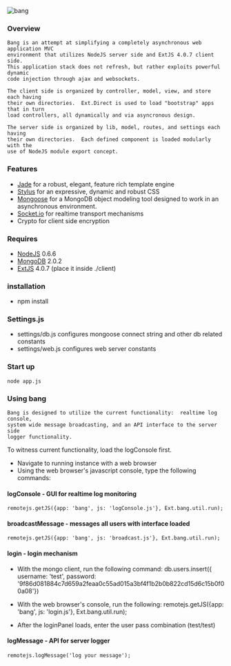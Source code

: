 ![bang](/mikekunze/bang.js/blob/master/client/img/logo.jpg?raw=true "Bang.js")

### Overview
	Bang is an attempt at simplifying a completely asynchronous web application MVC
	environment that utilizes NodeJS server side and ExtJS 4.0.7 client side.  
	This application stack does not refresh, but rather exploits powerful dynamic 
	code injection through ajax and websockets.
	
	The client side is organized by controller, model, view, and store each having
	their own directories.  Ext.Direct is used to load "bootstrap" apps that in turn
	load controllers, all dynamically and via asyncronous design.
	
	The server side is organized by lib, model, routes, and settings each having 
	their own directories.  Each defined component is loaded modularly with the 
	use of NodeJS module export concept.

### Features
* [Jade](http://jade-lang.com/) for a robust, elegant, feature rich template engine
* [Stylus](http://learnboost.github.com/stylus/) for an expressive, dynamic and robust CSS
* [Mongoose](http://mongoosejs.com/) for a MongoDB object modeling tool designed to work in an asynchronous environment.
* [Socket.io](http://socket.io) for realtime transport mechanisms
* Crypto for client side encryption
    
### Requires
* [NodeJS](http://nodejs.org/) 0.6.6
* [MongoDB](http://www.mongodb.org/) 2.0.2
* [ExtJS](http://www.sencha.com/products/extjs/) 4.0.7 (place it inside ./client)
    
### installation
* npm install

### Settings.js

* settings/db.js  configures mongoose connect string and other db related constants
* settings/web.js configures web server constants


### Start up
    node app.js
    
### Using bang
    Bang is designed to utilize the current functionality:  realtime log console, 
    system wide message broadcasting, and an API interface to the server side
    logger functionality.

To witness current functionality, load the logConsole first.

* Navigate to running instance with a web browser
* Using the web browser's javascript console, type the following commands:

#### logConsole - GUI for realtime log monitoring 
    remotejs.getJS({app: 'bang', js: 'logConsole.js'}, Ext.bang.util.run);

#### broadcastMessage - messages all users with interface loaded
    remotejs.getJS({app: 'bang', js: 'broadcast.js'}, Ext.bang.util.run);
    
#### login - login mechanism
* With the mongo client, run the following command:
    db.users.insert({ username: 'test', password: '9f86d081884c7d659a2feaa0c55ad015a3bf4f1b2b0b822cd15d6c15b0f00a08'})
    
* With the web browser's console, run the following:
    remotejs.getJS({app: 'bang', js: 'login.js'}, Ext.bang.util.run);
    
* After the loginPanel loads, enter the user pass combination (test/test)

#### logMessage - API for server logger
    remotejs.logMessage('log your message');